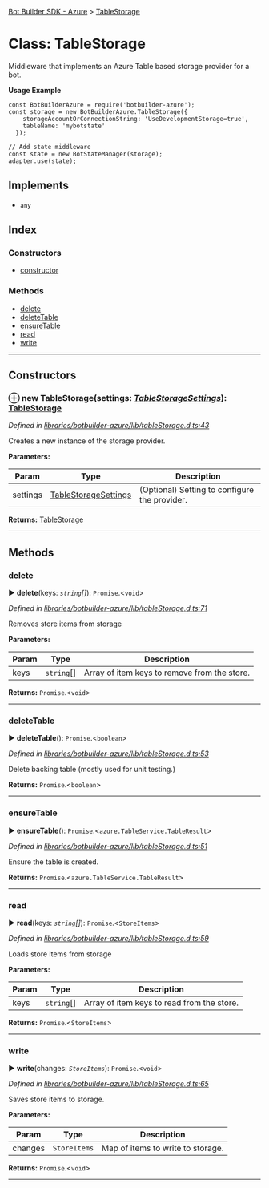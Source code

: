 [Bot Builder SDK - Azure](../README.md) > [TableStorage](../classes/botbuilder_azure.tablestorage.md)



# Class: TableStorage


Middleware that implements an Azure Table based storage provider for a bot.

**Usage Example**

    const BotBuilderAzure = require('botbuilder-azure');
    const storage = new BotBuilderAzure.TableStorage({
        storageAccountOrConnectionString: 'UseDevelopmentStorage=true',
        tableName: 'mybotstate'
      });

    // Add state middleware
    const state = new BotStateManager(storage);
    adapter.use(state);

## Implements

* `any`

## Index

### Constructors

* [constructor](botbuilder_azure.tablestorage.md#constructor)


### Methods

* [delete](botbuilder_azure.tablestorage.md#delete)
* [deleteTable](botbuilder_azure.tablestorage.md#deletetable)
* [ensureTable](botbuilder_azure.tablestorage.md#ensuretable)
* [read](botbuilder_azure.tablestorage.md#read)
* [write](botbuilder_azure.tablestorage.md#write)



---
## Constructors
<a id="constructor"></a>


### ⊕ **new TableStorage**(settings: *[TableStorageSettings](../interfaces/botbuilder_azure.tablestoragesettings.md)*): [TableStorage](botbuilder_azure.tablestorage.md)


*Defined in [libraries/botbuilder-azure/lib/tableStorage.d.ts:43](https://github.com/Microsoft/botbuilder-js/blob/aaaccb8/libraries/botbuilder-azure/lib/tableStorage.d.ts#L43)*



Creates a new instance of the storage provider.


**Parameters:**

| Param | Type | Description |
| ------ | ------ | ------ |
| settings | [TableStorageSettings](../interfaces/botbuilder_azure.tablestoragesettings.md)   |  (Optional) Setting to configure the provider. |





**Returns:** [TableStorage](botbuilder_azure.tablestorage.md)

---


## Methods
<a id="delete"></a>

###  delete

► **delete**(keys: *`string`[]*): `Promise`.<`void`>



*Defined in [libraries/botbuilder-azure/lib/tableStorage.d.ts:71](https://github.com/Microsoft/botbuilder-js/blob/aaaccb8/libraries/botbuilder-azure/lib/tableStorage.d.ts#L71)*



Removes store items from storage


**Parameters:**

| Param | Type | Description |
| ------ | ------ | ------ |
| keys | `string`[]   |  Array of item keys to remove from the store. |





**Returns:** `Promise`.<`void`>





___

<a id="deletetable"></a>

###  deleteTable

► **deleteTable**(): `Promise`.<`boolean`>



*Defined in [libraries/botbuilder-azure/lib/tableStorage.d.ts:53](https://github.com/Microsoft/botbuilder-js/blob/aaaccb8/libraries/botbuilder-azure/lib/tableStorage.d.ts#L53)*



Delete backing table (mostly used for unit testing.)




**Returns:** `Promise`.<`boolean`>





___

<a id="ensuretable"></a>

###  ensureTable

► **ensureTable**(): `Promise`.<`azure.TableService.TableResult`>



*Defined in [libraries/botbuilder-azure/lib/tableStorage.d.ts:51](https://github.com/Microsoft/botbuilder-js/blob/aaaccb8/libraries/botbuilder-azure/lib/tableStorage.d.ts#L51)*



Ensure the table is created.




**Returns:** `Promise`.<`azure.TableService.TableResult`>





___

<a id="read"></a>

###  read

► **read**(keys: *`string`[]*): `Promise`.<`StoreItems`>



*Defined in [libraries/botbuilder-azure/lib/tableStorage.d.ts:59](https://github.com/Microsoft/botbuilder-js/blob/aaaccb8/libraries/botbuilder-azure/lib/tableStorage.d.ts#L59)*



Loads store items from storage


**Parameters:**

| Param | Type | Description |
| ------ | ------ | ------ |
| keys | `string`[]   |  Array of item keys to read from the store. |





**Returns:** `Promise`.<`StoreItems`>





___

<a id="write"></a>

###  write

► **write**(changes: *`StoreItems`*): `Promise`.<`void`>



*Defined in [libraries/botbuilder-azure/lib/tableStorage.d.ts:65](https://github.com/Microsoft/botbuilder-js/blob/aaaccb8/libraries/botbuilder-azure/lib/tableStorage.d.ts#L65)*



Saves store items to storage.


**Parameters:**

| Param | Type | Description |
| ------ | ------ | ------ |
| changes | `StoreItems`   |  Map of items to write to storage. |





**Returns:** `Promise`.<`void`>





___


